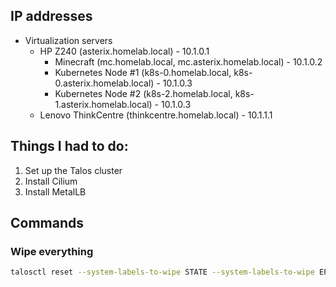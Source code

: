 ## IP addresses

- Virtualization servers
  - HP Z240 (asterix.homelab.local) - 10.1.0.1
    - Minecraft (mc.homelab.local, mc.asterix.homelab.local) - 10.1.0.2
    - Kubernetes Node #1 (k8s-0.homelab.local, k8s-0.asterix.homelab.local) - 10.1.0.3
    - Kubernetes Node #2 (k8s-2.homelab.local, k8s-1.asterix.homelab.local) - 10.1.0.3
  - Lenovo ThinkCentre (thinkcentre.homelab.local) - 10.1.1.1

## Things I had to do:

1. Set up the Talos cluster
2. Install Cilium
3. Install MetalLB

## Commands

### Wipe everything

```sh
talosctl reset --system-labels-to-wipe STATE --system-labels-to-wipe EPHEMERAL --graceful=false --reboot -n <nodeip/name>
```
